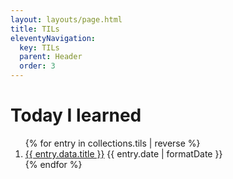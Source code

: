 ```yaml
---
layout: layouts/page.html
title: TILs
eleventyNavigation:
  key: TILs
  parent: Header
  order: 3
---
```


# Today I learned

<ol class="flex gap-4 flex-col">
{% for entry in collections.tils | reverse %}
  <li class="flex flex-col md:justify-between md:flex-wrap md:flex-row">
    <a href="{{entry.url}}">{{ entry.data.title }}</a>
    <time dateTime="{{entry.date | formatDate }}" >{{ entry.date | formatDate }}</time>
  </li>
{% endfor %}
</ol>
